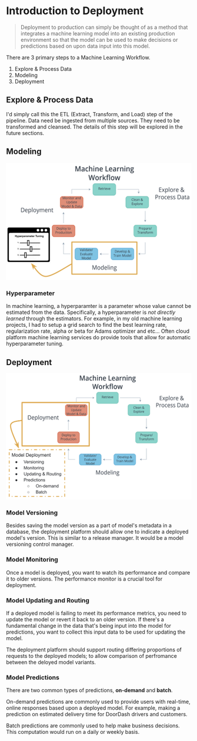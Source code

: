 # Introduction to Deployment

> Deployment to production can simply be thought of as a method that integrates a machine learning
> model into an existing production environment so that the model can be used to make decisions or
> predictions based on upon data input into this model.

There are 3 primary steps to a Machine Learning Workflow. 

1. Explore & Process Data
2. Modeling
3. Deployment

## Explore & Process Data

I'd simply call this the ETL (Extract, Transform, and Load) step of the pipeline. Data need be
ingested from multiple sources. They need to be transformed and cleansed. The details of this
step will be explored in the future sections.

## Modeling

![Machine Learning Workflow Modeling](./diagrams/ml_workflow_modeling.png)

### Hyperparameter

In machine learning, a hyperparamter is a parameter whose value cannot be estimated from the data.
Specifically, a hyperparameter is _not directly learned_ through the estimators. For example, in
my old machine learning projects, I had to setup a grid search to find the best learning rate,
regularization rate, alpha or beta for Adams optimizer and etc... Often cloud platform machine
learning services do provide tools that allow for automatic hyperparameter tuning.

## Deployment

![Machine Learning Workflow Deployment](./diagrams/ml_workflow_deployment.png)

### Model Versioning

Besides saving the model version as a part of model's metadata in a database, the deployment
platform should allow one to indicate a deployed model's version. This is similar to a release
manager. It would be a model versioning control manager.

### Model Monitoring

Once a model is deployed, you want to watch its performance and compare it to older versions. The
performance monitor is a crucial tool for deployment.

### Model Updating and Routing

If a deployed model is failing to meet its performance metrics, you need to update the model or
revert it back to an older version. If there's a fundamental change in the data that's being input
into the model for predictions, you want to collect this input data to be used for updating the
model.

The deployment platform should support routing differing proportions of requests to the deployed
models; to allow comparison of perfromance between the deloyed model variants.

### Model Predictions

There are two common types of predictions, **on-demand** and **batch**.

On-demand predictions are commonly used to provide users with real-time, online responses based
upon a deployed model. For example, making a prediction on estimated delivery time for DoorDash
drivers and customers.

Batch predictions are commonly used to help make business decisions. This computation would run on
a daily or weekly basis.